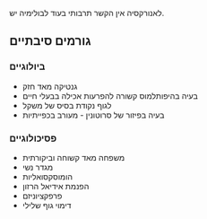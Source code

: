 לאנורקסיה אין הקשר תרבותי בעוד לבולימיה יש.
## גורמים סיבתיים
### ביולוגיים
- גנטיקה מאד חזק
- בעיה בהיפותלמוס קשורה להפרעות אכילה בבעלי חיים
- לגוף נקודת בסיס של משקל
- בעיה בפיזור של סרוטונין - מעורב בכפייתיות
### פסיכולוגיים
- משפחה מאד קשוחה וביקורתית
- מגדר נשי
- הומוסקסואליות
- הפנמת אידיאל הרזון
- פרפקציוניזם
- דימוי גוף שלילי
